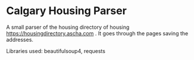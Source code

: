 # Calgary Housing Parser
A small parser of the housing directory of housing https://housingdirectory.ascha.com . It goes through the pages saving the addresses.

Libraries used: beautifulsoup4, requests
